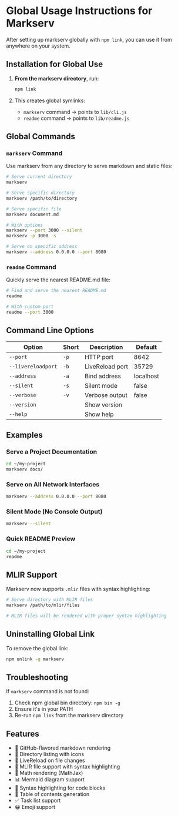 # Global Usage Instructions for Markserv

After setting up markserv globally with `npm link`, you can use it from anywhere on your system.

## Installation for Global Use

1. **From the markserv directory**, run:
   ```bash
   npm link
   ```

2. This creates global symlinks:
   - `markserv` command → points to `lib/cli.js`
   - `readme` command → points to `lib/readme.js`

## Global Commands

### `markserv` Command
Use markserv from any directory to serve markdown and static files:

```bash
# Serve current directory
markserv

# Serve specific directory
markserv /path/to/directory

# Serve specific file
markserv document.md

# With options
markserv --port 3000 --silent
markserv -p 3000 -s

# Serve on specific address
markserv --address 0.0.0.0 --port 8080
```

### `readme` Command
Quickly serve the nearest README.md file:

```bash
# Find and serve the nearest README.md
readme

# With custom port
readme --port 3000
```

## Command Line Options

| Option | Short | Description | Default |
|--------|-------|-------------|---------|
| `--port` | `-p` | HTTP port | 8642 |
| `--livereloadport` | `-b` | LiveReload port | 35729 |
| `--address` | `-a` | Bind address | localhost |
| `--silent` | `-s` | Silent mode | false |
| `--verbose` | `-v` | Verbose output | false |
| `--version` | | Show version | |
| `--help` | | Show help | |

## Examples

### Serve a Project Documentation
```bash
cd ~/my-project
markserv docs/
```

### Serve on All Network Interfaces
```bash
markserv --address 0.0.0.0 --port 8080
```

### Silent Mode (No Console Output)
```bash
markserv --silent
```

### Quick README Preview
```bash
cd ~/my-project
readme
```

## MLIR Support
Markserv now supports `.mlir` files with syntax highlighting:

```bash
# Serve directory with MLIR files
markserv /path/to/mlir/files

# MLIR files will be rendered with proper syntax highlighting
```

## Uninstalling Global Link

To remove the global link:
```bash
npm unlink -g markserv
```

## Troubleshooting

If `markserv` command is not found:
1. Check npm global bin directory: `npm bin -g`
2. Ensure it's in your PATH
3. Re-run `npm link` from the markserv directory

## Features
- 🎨 GitHub-flavored markdown rendering
- 📁 Directory listing with icons
- 🔄 LiveReload on file changes
- 🎯 MLIR file support with syntax highlighting
- 🔢 Math rendering (MathJax)
- 📊 Mermaid diagram support
- 🎨 Syntax highlighting for code blocks
- 📑 Table of contents generation
- ✅ Task list support
- 😀 Emoji support